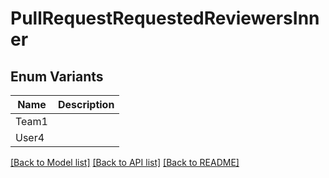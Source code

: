 # PullRequestRequestedReviewersInner

## Enum Variants

| Name | Description |
|---- | -----|
| Team1 |  |
| User4 |  |

[[Back to Model list]](../README.md#documentation-for-models) [[Back to API list]](../README.md#documentation-for-api-endpoints) [[Back to README]](../README.md)


